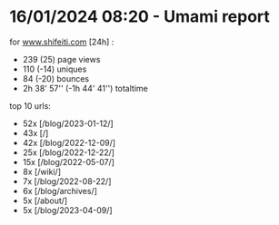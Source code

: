 # 16/01/2024 08:20 - Umami report
for www.shifeiti.com [24h] :

 - 239 (25) page views
 - 110 (-14) uniques
 - 84 (-20) bounces
 - 2h 38' 57'' (-1h 44' 41'') totaltime


top 10 urls:
 - 52x [/blog/2023-01-12/]
 - 43x [/]
 - 42x [/blog/2022-12-09/]
 - 25x [/blog/2022-12-22/]
 - 15x [/blog/2022-05-07/]
 - 8x [/wiki/]
 - 7x [/blog/2022-08-22/]
 - 6x [/blog/archives/]
 - 5x [/about/]
 - 5x [/blog/2023-04-09/]


